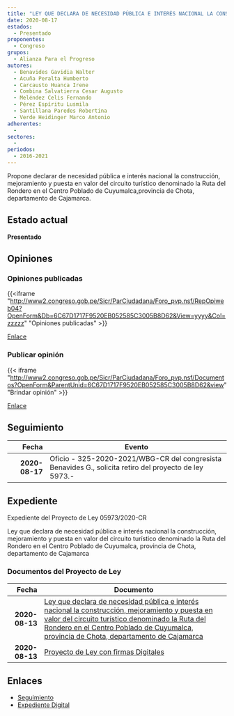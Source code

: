 ```yaml
---
title: "LEY QUE DECLARA DE NECESIDAD PÚBLICA E INTERÉS NACIONAL LA CONSTRUCCIÓN, MEJORAMIENTO Y PUESTA EN VALOR DEL CIRCUITO TURÍSTICO DENOMINADO LA RUTA DEL RONDERO EN EL CENTRO POBLADO DE CUYUMALCA, PROVINCIA DE CHOTA, DEPARTAMENTO DE CAJAMARCA"
date: 2020-08-17
estados: 
  - Presentado
proponentes: 
  - Congreso
grupos: 
  - Alianza Para el Progreso
autores: 
  - Benavides Gavidia Walter
  - Acuña Peralta Humberto
  - Carcausto Huanca Irene
  - Combina Salvatierra Cesar Augusto
  - Meléndez Celis Fernando
  - Pérez Espíritu Lusmila
  - Santillana Paredes Robertina
  - Verde Heidinger Marco Antonio
adherentes: 
  - 
sectores: 
  - 
periodos: 
  - 2016-2021
---
```


Propone declarar de necesidad pública e interés nacional la construcción, mejoramiento y puesta en valor del circuito turístico denominado la Ruta del Rondero en el Centro Poblado de Cuyumalca,provincia de Chota, departamento de Cajamarca.


## Estado actual

**Presentado**

## Opiniones

### Opiniones publicadas

{{<iframe "http://www2.congreso.gob.pe/Sicr/ParCiudadana/Foro_pvp.nsf/RepOpiweb04?OpenForm&Db=6C67D1717F9520EB052585C3005B8D62&View=yyyy&Col=zzzzz" "Opiniones publicadas" >}}

[Enlace](http://www2.congreso.gob.pe/Sicr/ParCiudadana/Foro_pvp.nsf/RepOpiweb04?OpenForm&Db=6C67D1717F9520EB052585C3005B8D62&View=yyyy&Col=zzzzz)
### Publicar opinión

{{< iframe "http://www2.congreso.gob.pe/Sicr/ParCiudadana/Foro_pvp.nsf/Documentos?OpenForm&ParentUnid=6C67D1717F9520EB052585C3005B8D62&view" "Brindar opinión" >}}

[Enlace](http://www2.congreso.gob.pe/Sicr/ParCiudadana/Foro_pvp.nsf/Documentos?OpenForm&ParentUnid=6C67D1717F9520EB052585C3005B8D62&view)

## Seguimiento

| Fecha | Evento |
|------:|--------|
| **2020-08-17** | Oficio - 325-2020-2021/WBG-CR del congresista Benavides G., solicita retiro del proyecto de ley 5973.-|


## Expediente

Expediente del Proyecto de Ley 05973/2020-CR

Ley que declara de necesidad pública e interés nacional la construcción, mejoramiento y puesta en valor del circuito turístico denominado la Ruta del Rondero en el Centro Poblado de Cuyumalca, provincia de Chota, departamento de Cajamarca


### Documentos del Proyecto de Ley

| Fecha | Documento |
|------:|--------|
| **2020-08-13** | [Ley que declara de necesidad pública e interés nacional la construcción, mejoramiento y puesta en valor del circuito turístico denominado la Ruta del Rondero en el Centro Poblado de Cuyumalca, provincia de Chota, departamento de Cajamarca](http://www.leyes.congreso.gob.pe/Documentos/2016_2021/Proyectos_de_Ley_y_de_Resoluciones_Legislativas/PL05973-20200813.pdf) |
| **2020-08-13** | [Proyecto de Ley con firmas Digitales](http://www.leyes.congreso.gob.pe/Documentos/2016_2021/Proyectos_de_Ley_y_de_Resoluciones_Legislativas/Proyectos_Firmas_digitales/PL05973.pdf) |

## Enlaces 

- [Seguimiento](http://www2.congreso.gob.pe/Sicr/TraDocEstProc/CLProLey2016.nsf/f7fff46988ca05b1052578e100829cc7/ac1082709a4ac606052585c30070e561?OpenDocument)
- [Expediente Digital](http://www2.congreso.gob.pe/Sicr/TraDocEstProc/CLProLey2016.nsf/f7fff46988ca05b1052578e100829cc7/ac1082709a4ac606052585c30070e561?OpenDocument&Click=05257FB7005EB655.eb71d0cf91d8294e05256cdf006b5706/$Body/0.1C6C)

